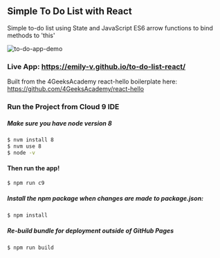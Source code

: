 ## Simple To Do List with React

Simple to-do list using State and JavaScript ES6 arrow functions to bind methods to 'this'


![to-do-app-demo](https://media.giphy.com/media/FDtZgR9yZJVMOxJTCT/giphy.gif)

### Live App: https://emily-v.github.io/to-do-list-react/

Built from the 4GeeksAcademy react-hello boilerplate here: https://github.com/4GeeksAcademy/react-hello

### Run the Project from Cloud 9 IDE

##### Make sure you have node version 8
```sh
$ nvm install 8
$ nvm use 8
$ node -v
```

#### Then run the app!
```sh
$ npm run c9
```

##### Install the npm package when changes are made to package.json:
```sh
$ npm install
```

##### Re-build bundle for deployment outside of GitHub Pages

```sh
$ npm run build
```

